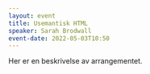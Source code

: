 ```yaml
---
layout: event
title: Usemantisk HTML
speaker: Sarah Brodwall
event-date: 2022-05-03T10:50
---
```

Her er en beskrivelse av arrangementet.